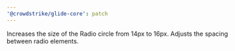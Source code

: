```yaml
---
'@crowdstrike/glide-core': patch
---
```


Increases the size of the Radio circle from 14px to 16px. Adjusts the spacing between radio elements.
